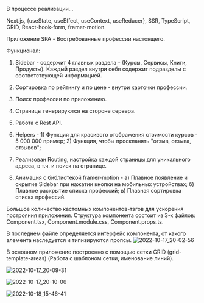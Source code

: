 В процессе реализации...

Next.js, {useState, useEffect, useContext, useReducer}, SSR, TypeScript, GRID, React-hook-form, framer-motion.

Приложение SPA - Востребованные профессии настоящего.

Функционал:
1. Sidebar - содержит 4 главных раздела - (Курсы, Сервисы, Книги, Продукты). Каждый раздел внутри себя содержит подразделы с соответствующей информацией.
2. Сортировка по рейтингу и по цене -  внутри карточки профессии.
3. Поиск профессии по приложению.



1. Страницы генерируются на стороне сервера.
2. Работа с Rest API. 
3. Helpers - 1) Функция для красивого отображения стоимости курсов - 5 000 000 пример;
             2) Функция, чтобы проскланять "отзыв, отзыва, отзывов";
4. Реализован Routing, настройка каждой страницы для уникального адреса, в т.ч. и поиск на странице.
5. Анимация с библиотекой framer-motion - 
    а) Плавное появление и скрытие Sidebar при нажатии кнопки на мобильных устройствах;
    б) Плавное раскрытие списка профессий;
    в) Плавная сортировка списка профессий.
             
             
Большое количество кастомных компонентов-тэгов для ускорения построяния приложения. Структура компонента состоит из 3-х файлов: Component.tsx, Component.module.css, Component.props.ts.

В последнем файле определяется интерфейс компонента, от какого элемента наследуется и типизируются пропсы.
![2022-10-17_20-02-56](https://user-images.githubusercontent.com/101303690/196184169-482033c9-c768-4d95-b369-a45137f34e56.png)

В основном приложение построенно с помощью сетки GRID (grid-template-areas) (Работа с шаблоном сетки, именование линий).

![2022-10-17_20-09-31](https://user-images.githubusercontent.com/101303690/196185643-f7ec7dad-7cb7-4d2b-93ac-734283192f12.png)


![2022-10-17_20-10-06](https://user-images.githubusercontent.com/101303690/196185689-da3bd78c-1a6c-413f-b182-3a7212b3490c.png)

![2022-10-18_15-46-41](https://user-images.githubusercontent.com/101303690/196382668-ef7e4202-a18b-47f6-a19b-dd4c2423f6aa.png)
